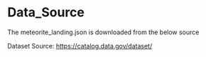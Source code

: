 # Data_Source
The meteorite_landing.json is downloaded from the below source

Dataset Source: https://catalog.data.gov/dataset/